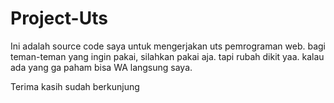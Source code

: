 # Project-Uts

Ini adalah source code saya untuk mengerjakan uts pemrograman web. bagi teman-teman yang ingin pakai, silahkan pakai aja. tapi rubah dikit yaa. kalau ada yang ga paham bisa WA langsung saya. 

Terima kasih sudah berkunjung
